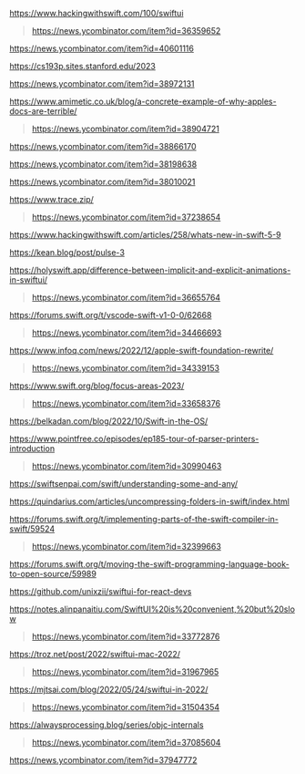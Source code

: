 https://www.hackingwithswift.com/100/swiftui
> https://news.ycombinator.com/item?id=36359652

https://news.ycombinator.com/item?id=40601116

https://cs193p.sites.stanford.edu/2023

https://news.ycombinator.com/item?id=38972131

https://www.amimetic.co.uk/blog/a-concrete-example-of-why-apples-docs-are-terrible/
> https://news.ycombinator.com/item?id=38904721

https://news.ycombinator.com/item?id=38866170

https://news.ycombinator.com/item?id=38198638

https://news.ycombinator.com/item?id=38010021

https://www.trace.zip/
> https://news.ycombinator.com/item?id=37238654

https://www.hackingwithswift.com/articles/258/whats-new-in-swift-5-9

https://kean.blog/post/pulse-3

https://holyswift.app/difference-between-implicit-and-explicit-animations-in-swiftui/
> https://news.ycombinator.com/item?id=36655764

https://forums.swift.org/t/vscode-swift-v1-0-0/62668
> https://news.ycombinator.com/item?id=34466693

https://www.infoq.com/news/2022/12/apple-swift-foundation-rewrite/
> https://news.ycombinator.com/item?id=34339153

https://www.swift.org/blog/focus-areas-2023/
> https://news.ycombinator.com/item?id=33658376

https://belkadan.com/blog/2022/10/Swift-in-the-OS/

https://www.pointfree.co/episodes/ep185-tour-of-parser-printers-introduction
> https://news.ycombinator.com/item?id=30990463

https://swiftsenpai.com/swift/understanding-some-and-any/

https://quindarius.com/articles/uncompressing-folders-in-swift/index.html

https://forums.swift.org/t/implementing-parts-of-the-swift-compiler-in-swift/59524
> https://news.ycombinator.com/item?id=32399663

https://forums.swift.org/t/moving-the-swift-programming-language-book-to-open-source/59989

https://github.com/unixzii/swiftui-for-react-devs

https://notes.alinpanaitiu.com/SwiftUI%20is%20convenient,%20but%20slow
> https://news.ycombinator.com/item?id=33772876

https://troz.net/post/2022/swiftui-mac-2022/
> https://news.ycombinator.com/item?id=31967965

https://mjtsai.com/blog/2022/05/24/swiftui-in-2022/
> https://news.ycombinator.com/item?id=31504354

https://alwaysprocessing.blog/series/objc-internals
> https://news.ycombinator.com/item?id=37085604

https://news.ycombinator.com/item?id=37947772